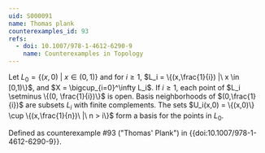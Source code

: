```yaml
---
uid: S000091
name: Thomas plank
counterexamples_id: 93
refs:
  - doi: 10.1007/978-1-4612-6290-9
    name: Counterexamples in Topology
---
```

Let $L_0 = \{(x,0)\ |\ x \in (0,1)\}$ and for $i \geq 1$, $L_i = \{(x,\frac{1}{i}) |\ x \in [0,1)\}$, and $X = \bigcup_{i=0}^\infty L_i$. If $i \geq 1$, each point of $L_i \setminus \{(0, \frac{1}{i})\}$ is open. Basis neighborhoods of $(0,\frac{1}{i})$ are subsets $L_i$ with finite complements. The sets $U_i(x,0) = \{(x,0)\} \cup \{(x,\frac{1}{n})\ |\ n > i\}$ form a basis for the points in $L_0$.

Defined as counterexample #93 ("Thomas' Plank")
in {{doi:10.1007/978-1-4612-6290-9}}.
